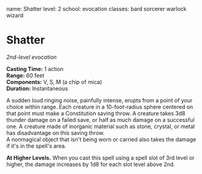 name: Shatter level: 2 school: evocation classes: bard sorcerer warlock wizard

# Shatter
_2nd-level evocation_

**Casting Time:** 1 action    
**Range:** 60 feet    
**Components:** V, S, M (a chip of mica)    
**Duration:** Instantaneous

A sudden loud ringing noise, painfully intense, erupts from a point of your choice within range. Each creature in a 10-foot-radius sphere centered on that point must make a Constitution saving throw. A creature takes 3d8 thunder damage on a failed save, or half as much damage on a successful one. A creature made of inorganic material such as stone, crystal, or metal has disadvantage on this saving throw.    
A nonmagical object that isn't being worn or carried also takes the damage if it's in the spell's area.

**At Higher Levels.** When you cast this spell using a spell slot of 3rd level or higher, the damage increases by 1d8 for each slot level above 2nd. 